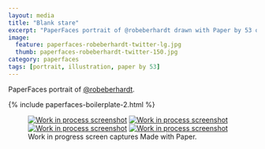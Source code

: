 ```yaml
---
layout: media
title: "Blank stare"
excerpt: "PaperFaces portrait of @robeberhardt drawn with Paper by 53 on an iPad."
image: 
  feature: paperfaces-robeberhardt-twitter-lg.jpg
  thumb: paperfaces-robeberhardt-twitter-150.jpg
category: paperfaces
tags: [portrait, illustration, paper by 53]
---
```


PaperFaces portrait of [@robeberhardt](http://twitter.com/robeberhardt).

{% include paperfaces-boilerplate-2.html %}

<figure class="third">
	<a href="{{ site.url }}/images/paperfaces-robeberhardt-process-1-lg.jpg"><img src="{{ site.url }}/images/paperfaces-robeberhardt-process-1-600.jpg" alt="Work in process screenshot"></a>
	<a href="{{ site.url }}/images/paperfaces-robeberhardt-process-2-lg.jpg"><img src="{{ site.url }}/images/paperfaces-robeberhardt-process-2-600.jpg" alt="Work in process screenshot"></a>
	<a href="{{ site.url }}/images/paperfaces-robeberhardt-process-3-lg.jpg"><img src="{{ site.url }}/images/paperfaces-robeberhardt-process-3-600.jpg" alt="Work in process screenshot"></a>
	<a href="{{ site.url }}/images/paperfaces-robeberhardt-process-4-lg.jpg"><img src="{{ site.url }}/images/paperfaces-robeberhardt-process-4-600.jpg" alt="Work in process screenshot"></a>
	<figcaption>Work in progress screen captures Made with Paper.</figcaption>
</figure>